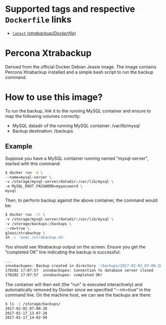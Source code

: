 # Supported tags and respective `Dockerfile` links

-	[`latest` (*xtrabackup/Dockerfile*)](https://github.com/gleez/docker-images/blob/master/xtrabackup/Dockerfile)

# Percona Xtrabackup

Derived from the official Docker Debian Jessie image. The image contains Percona Xtrabackup installed and a simple bash script to run the backup command.

# How to use this image?

To run the backup, link it to the running MySQL container and ensure to map the following volumes correctly:

- MySQL datadir of the running MySQL container: /var/lib/mysql
- Backup destination: /backups

## Example

Suppose you have a MySQL container running named "mysql-server", started with this command:

```bash
$ docker run -d \
--name=mysql-server \
-v /storage/mysql-server/datadir:/var/lib/mysql \
-e MySQL_ROOT_PASSWORD=mypassword \
mysql
```

Then, to perform backup against the above container, the command would be:

```bash
$ docker run -it \
-v /storage/mysql-server/datadir:/var/lib/mysql \
-v /storage/backups:/backups \
--rm=true \
gleez/xtrabackup \
sh -c 'exec /xtrabackup.sh'
```

You should see Xtrabackup output on the screen. Ensure you get the “completed OK” line indicating the backup is successful:

```bash
...
innobackupex: Backup created in directory '/backups/2017-02-02_07-00-28'
170202 17:07:57  innobackupex: Connection to database server closed
170202 17:07:57  innobackupex: completed OK!
```

The container will then exit (the "run" is executed interactively) and automatically removed by Docker since we specified “--rm=true” in the command line. On the machine host, we can see the backups are there:

```bash
$ ls -1 /storage/backups/
2017-02-02_07-00-28
2017-01-17_13-07-28
2017-01-17_14-02-50
```

